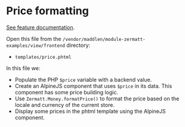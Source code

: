 # Price formatting

[See feature documentation](../features/money).

Open this file from the `/vendor/maddlen/module-zermatt-examples/view/frontend` directory:

- `templates/price.phtml`

In this file we:
- Populate the PHP `$price` variable with a backend value.
- Create an AlpineJS component that uses `$price` in its data. This component has some price building logic.
- Use `Zermatt.Money.formatPrice()` to format the price based on the locale and currency of the current store.
- Display some prices in the phtml template using the AlpineJS component.
